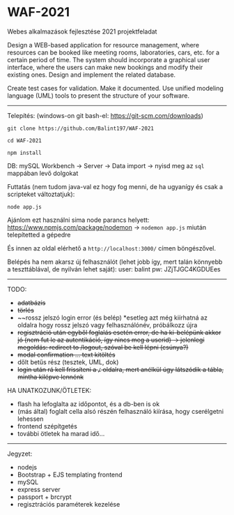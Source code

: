 # WAF-2021
Webes alkalmazások fejlesztése 2021 projektfeladat

Design a WEB-based application for resource management, where resources can be booked like meeting rooms, laboratories, cars, etc. for a certain period of time. The system should incorporate a graphical user interface, where the users can make new bookings and modify their existing ones. Design and implement the related database. 

Create test cases for validation. Make it documented. Use unified modeling language (UML) tools to present the structure of your software.

____________________________________________________

Telepítés: (windows-on git bash-el: https://git-scm.com/downloads)

`git clone https://github.com/Balint197/WAF-2021`

`cd WAF-2021`

`npm install` 

DB: mySQL Workbench -> Server -> Data import -> nyisd meg az `sql` mappában levő dolgokat

Futtatás (nem tudom java-val ez hogy fog menni, de ha ugyanígy és csak a scripteket változtatjuk):

`node app.js`

Ajánlom ezt használni sima node parancs helyett: https://www.npmjs.com/package/nodemon -> `nodemon app.js` miután telepítetted a gépedre

És innen az oldal elérhető a `http://localhost:3000/` címen böngészővel.

Belépés ha nem akarsz új felhasználót (lehet jobb így, mert talán könnyebb a teszttáblával, de nyilván lehet saját): user: balint pw: JZjTJGC4KGDUEes


____________________________________________________

TODO:

* ~~adatbázis~~
* ~~törlés~~
* ~~rossz jelszó login error (és belép)
*esetleg azt még kiírhatná az oldalra hogy rossz jelszó vagy felhasználónév, próbálkozz újra
* ~~regisztráció után egyből foglalás esetén error, de ha ki-belépünk akkor jó (nem fut le az autentikáció, így nincs meg a userid) -> jelenlegi megoldás: redirect to /logout, szóval be kell lépni (csúnya?)~~
* ~~modal confirmation ... text kitöltés~~
* dőlt betűs rész (tesztek, UML, dok)
* ~~login után rá kell frissíteni a `/` oldalra, mert anélkül úgy látszódik a tábla, mintha kilépve lennénk~~

HA UNATKOZUNK/ÖTLETEK:

* flash ha lefoglalta az időpontot, és a db-ben is ok
* (más által) foglalt cella alsó részén felhasználó kiírása, hogy cserélgetni lehessen
* frontend szépítgetés
* további ötletek ha marad idő...

____________________________________________________

Jegyzet:

* nodejs
* Bootstrap + EJS templating frontend
* mySQL
* express server
* passport + brcrypt 
* regisztrációs paraméterek kezelése
